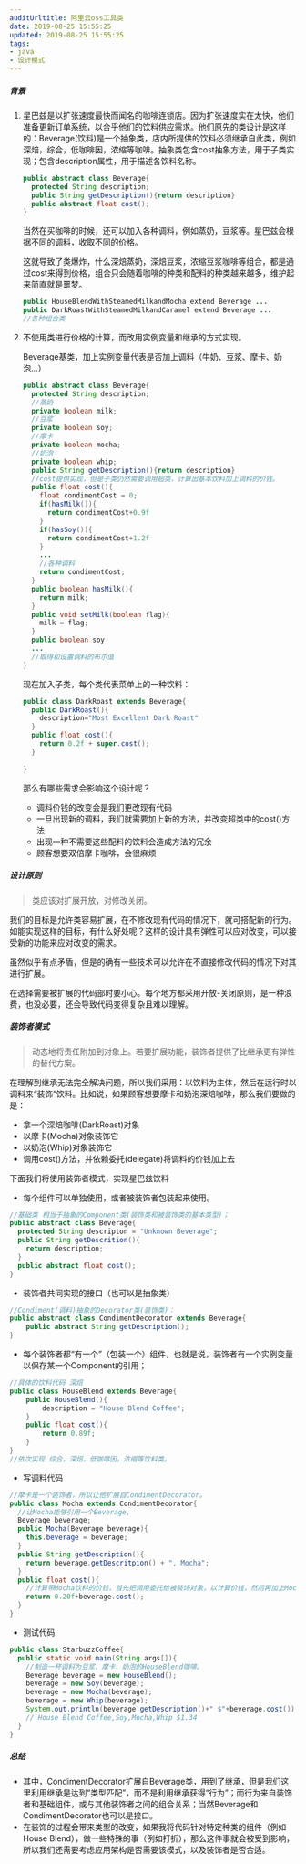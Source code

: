 ```yaml
---
auditUrltitle: 阿里云oss工具类
date: 2019-08-25 15:55:25
updated: 2019-08-25 15:55:25
tags: 
- java
- 设计模式
---
```


##### 背景

1. 星巴兹是以扩张速度最快而闻名的咖啡连锁店。因为扩张速度实在太快，他们准备更新订单系统，以合乎他们的饮料供应需求。他们原先的类设计是这样的：Beverage(饮料)是一个抽象类，店内所提供的饮料必须继承自此类，例如深焙，综合，低咖啡因，浓缩等咖啡。抽象类包含cost抽象方法，用于子类实现；包含description属性，用于描述各饮料名称。

   <!--more-->

   ```java
   public abstract class Beverage{
     protected String description;
     public String getDescription(){return description}
     public abstract float cost();
   }
   ```

   当然在买咖啡的时候，还可以加入各种调料，例如蒸奶，豆浆等。星巴兹会根据不同的调料，收取不同的价格。

   这就导致了类爆炸，什么深焙蒸奶，深焙豆浆，浓缩豆浆咖啡等组合，都是通过cost来得到价格，组合只会随着咖啡的种类和配料的种类越来越多，维护起来简直就是噩梦。

   ```java
   public HouseBlendWithSteamedMilkandMocha extend Beverage ...
   public DarkRoastWithSteamedMilkandCaramel extend Beverage ...
   //各种组合类
   ```

2. 不使用类进行价格的计算，而改用实例变量和继承的方式实现。

   Beverage基类，加上实例变量代表是否加上调料（牛奶、豆浆、摩卡、奶泡...）

   ```java
   public abstract class Beverage{
     protected String description;
     //蒸奶
     private boolean milk;
     //豆浆
     private boolean soy;
     //摩卡
     private boolean mocha;
     //奶泡
     private boolean whip;
     public String getDescription(){return description}
     //cost提供实现，但是子类仍然需要调用超类，计算出基本饮料加上调料的价钱。
     public float cost(){
       float condimentCost = 0;
       if(hasMilk()){
         return condimentCost+0.9f
       }
       if(hasSoy()){
         return condimentCost+1.2f
       }
       ...
       //各种调料
       return condimentCost;
     }
     public boolean hasMilk(){
       return milk;
     }
     public void setMilk(boolean flag){
       milk = flag;
     }
     public boolean soy
     ...
     //取得和设置调料的布尔值
   }
   ```

   现在加入子类，每个类代表菜单上的一种饮料：

   ```java
   public class DarkRoast extends Beverage{
     public DarkRoast(){
       description="Most Excellent Dark Roast"
     }
     public float cost(){
       return 0.2f + super.cost();
     }
     
   }
   ```

   那么有哪些需求会影响这个设计呢？

   - 调料价钱的改变会是我们更改现有代码
   - 一旦出现新的调料，我们就需要加上新的方法，并改变超类中的cost()方法
   - 出现一种不需要这些配料的饮料会造成方法的冗余
   - 顾客想要双倍摩卡咖啡，会很麻烦

##### 设计原则

> 类应该对扩展开放，对修改关闭。

我们的目标是允许类容易扩展，在不修改现有代码的情况下，就可搭配新的行为。如能实现这样的目标，有什么好处呢？这样的设计具有弹性可以应对改变，可以接受新的功能来应对改变的需求。

虽然似乎有点矛盾，但是的确有一些技术可以允许在不直接修改代码的情况下对其进行扩展。

在选择需要被扩展的代码部时要小心。每个地方都采用开放-关闭原则，是一种浪费，也没必要，还会导致代码变得复杂且难以理解。

##### 装饰者模式

> 动态地将责任附加到对象上。若要扩展功能，装饰者提供了比继承更有弹性的替代方案。

在理解到继承无法完全解决问题，所以我们采用：以饮料为主体，然后在运行时以调料来“装饰”饮料。比如说，如果顾客想要摩卡和奶泡深焙咖啡，那么我们要做的是：

- 拿一个深焙咖啡(DarkRoast)对象
- 以摩卡(Mocha)对象装饰它
- 以奶泡(Whip)对象装饰它
- 调用cost()方法，并依赖委托(delegate)将调料的价钱加上去

下面我们将使用装饰者模式，实现星巴兹饮料

- 每个组件可以单独使用，或者被装饰者包装起来使用。

```java
//基础类 相当于抽象的Component类(装饰类和被装饰类的基本类型)；
public abstract class Beverage{
  protected String descripton = "Unknown Beverage";
  public String getDescrition(){
    return description;
  }
  public abstract float cost();
}
```

- 装饰者共同实现的接口（也可以是抽象类）

```java
//Condiment(调料)抽象的Decorator类(装饰类)：
public abstract class CondimentDecorator extends Beverage{
	public abstract String getDescription();
}
```

- 每个装饰者都“有一个”（包装一个）组件，也就是说，装饰者有一个实例变量以保存某一个Component的引用；

```java
//具体的饮料代码 深焙
public class HouseBlend extends Beverage{
	public HouseBlend(){
		description = "House Blend Coffee";
	}
	public float cost(){
		return 0.89f;
	}
}
//依次实现 综合，深焙，低咖啡因，浓缩等饮料类。
```

- 写调料代码

```java
//摩卡是一个装饰者，所以让他扩展自CondimentDecorator。
public class Mocha extends CondimentDecorator{
  //让Mocha能够引用一个Beverage,
  Beverage beverage;
  public Mocha(Beverage beverage){
    this.beverage = beverage;
  }
  public String getDescription(){
    return beverage.getDescritpion() + ", Mocha";
  }
  public float cost(){
    //计算带Mocha饮料的价钱，首先把调用委托给被装饰对象，以计算价钱，然后再加上Mocha的价钱，得到最后的结果。
    return 0.20f+beverage.cost();
  }
}
```

- 测试代码

```java
public class StarbuzzCoffee{
  public static void main(String args[]){
    //制造一杯调料为豆浆、摩卡、奶泡的HouseBlend咖啡。
    Beverage beverage = new HouseBlend();
    beverage = new Soy(beverage);
    beverage = new Mocha(beverage);
    beverage = new Whip(beverage);
    System.out.println(beverage.getDescription()+" $"+beverage.cost());
    // House Blend Coffee,Soy,Mocha,Whip $1.34
  }
}
```

##### 总结

- 其中，CondimentDecorator扩展自Beverage类，用到了继承，但是我们这里利用继承是达到“类型匹配”，而不是利用继承获得“行为”；而行为来自装饰者和基础组件，或与其他装饰者之间的组合关系；当然Beverage和CondimentDecorator也可以是接口。
- 在装饰的过程会带来类型的改变，如果我将代码针对特定种类的组件（例如House Blend），做一些特殊的事（例如打折），那么这件事就会被受到影响，所以我们还需要考虑应用架构是否需要该模式，以及装饰者是否合适。